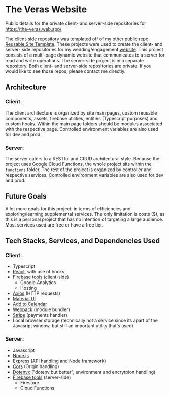 # The Veras Website
Public details for the private client- and server-side repositories for https://the-veras.web.app/

The client-side repository was templated off of my other public repo [Reusable Site Template](https://github.com/aorlanes/Reusable-Site-Template). These projects were used to create the client- and server- side repositories for my wedding/engagement [website](https://the-veras.web.app). This project consists of a multi-page dynamic website that communicates to a server for read and write operations. The server-side project is in a separate repository. Both client- and server-side repositories are private. If you would like to see those repos, please contact me directly.

## Architecture

### Client:
The client architecture is organized by site main pages, custom reusable components, assets, firebase utilities, entities (Typescript purposes) and custom hooks. Within the main page folders should be modules associated with the respective page. Controlled environment variables are also used for dev and prod.

### Server:
The server caters to a RESTful and CRUD architectural style. Because the project uses Google Cloud Functions, the whole project sits within the `functions` folder. The rest of the project is organized by controller and respective services. Controlled environment variables are also used for dev and prod.

## Future Goals

A lot more goals for this project, in terms of efficiencies and exploring/learning supplemental services. The only limitation is costs ($), as this is a personal project that has no intention of targeting a large audience. Most services used are free or have a free tier.

## Tech Stacks, Services, and Dependencies Used

### Client:
- Typescript
- [React](https://react.dev/), with use of hooks
- [Firebase tools](https://firebase.google.com/) (client-side)
  - Google Analytics
  - Hosting
- [Axios](https://axios-http.com/) (HTTP requests)
- [Material UI](https://mui.com/material-ui/)
- [Add to Calendar](https://add-to-calendar-button.com/)
- [Webpack](https://webpack.js.org/) (module bundler)
- [Stripe](https://stripe.com/) (payments handler)
- Local browser storage (technically not a service since its apart of the Javasript window, but still an important utility that's used)

### Server:
- Javascript
- [Node.js](https://nodejs.org/en/)
- [Express](https://expressjs.com/) (API handling and Node framework)
- [Cors](https://www.npmjs.com/package/cors) (Origin handling)
- [Dotenvx](https://dotenvx.com/) ("dotenv but better", environment and encrytpion handling)
- [Firebase tools](https://firebase.google.com/) (server-side)
  - Firestore
  - Cloud Functions
